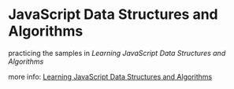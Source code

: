 # JavaScript Data Structures and Algorithms
practicing the samples in *Learning JavaScript Data Structures and Algorithms*

more info: [Learning JavaScript Data Structures and Algorithms](https://www.packtpub.com/application-development/learning-javascript-data-structures-and-algorithms)
